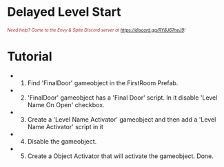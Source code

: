 # Delayed Level Start
<i><span style="color:FireBrick; font-size:10px;">Need help? Come to the Envy & Spite Discord server at <a href="https://discord.gg/RY8J67neJ9">https://discord.gg/RY8J67neJ9</a>!</span></i>

# Tutorial

* 1. Find 'FinalDoor' gameobject in the FirstRoom Prefab.

* 2. 'FinalDoor' gameobject has a 'Final Door' script. In it disable 'Level Name On Open' checkbox.

* 3. Create a 'Level Name Activator' gameobject and then add a 'Level Name Activator' script in it

* 4. Disable the gameobject.

* 5. Create a Object Activator that will activate the gameobject. Done.